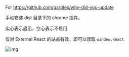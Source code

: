 

For https://github.com/garbles/why-did-you-update

手动安装 dist 目录下的 chrome 插件。

实心表示启用，空心表示不启用

仅对 External React 的站点有效，即可以读取 `window.React` 



![img](https://camo.githubusercontent.com/0f34a575ad3f81c9826f54c03a17da848e1ee038/687474703a2f2f692e696d6775722e636f6d2f556938595542652e706e67)